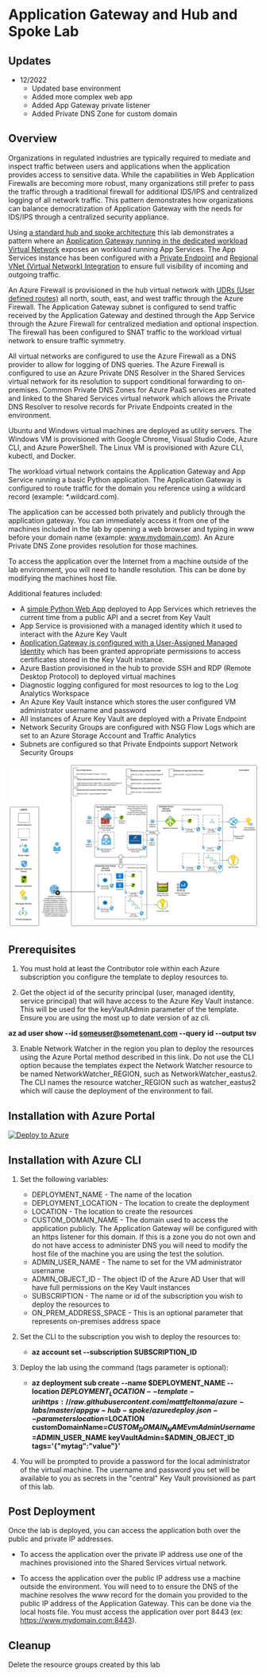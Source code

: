 # Application Gateway and Hub and Spoke Lab

## Updates
* 12/2022
  * Updated base environment
  * Added more complex web app
  * Added App Gateway private listener
  * Added Private DNS Zone for custom domain

## Overview
Organizations in regulated industries are typically required to mediate and inspect traffic between users and applications when the application provides access to sensitive data. While the capabilities in Web Application Firewalls are becoming more robust, many organizations still prefer to pass the traffic through a traditional firewall for additional IDS/IPS and centralized logging of all network traffic. This pattern demonstrates how organizations can balance democratization of Application Gateway with the needs for IDS/IPS through a centralized security appliance.

Using [a standard hub and spoke architecture](https://docs.microsoft.com/en-us/azure/architecture/reference-architectures/hybrid-networking/hub-spoke?tabs=cli) this lab demonstrates a pattern where an [Application Gateway running in the dedicated workload Virtual Network](https://github.com/mattfeltonma/azure-networking-patterns#single-nva-internet-to-azure-http-and-https-with-ids-ips-option-2) exposes an workload running App Services. The App Services instance has been configured with a [Private Endpoint](https://docs.microsoft.com/en-us/azure/private-link/private-endpoint-overview) and [Regional VNet (Virtual Network) Integration](https://docs.microsoft.com/en-us/azure/app-service/web-sites-integrate-with-vnet#regional-vnet-integration) to ensure full visibility of incoming and outgoing traffic. 

An Azure Firewall is provisioned in the hub virtual network with [UDRs (User defined routes)](https://docs.microsoft.com/en-us/azure/virtual-network/virtual-networks-udr-overview#user-defined) all north, south, east, and west traffic through the Azure Firewall. The Application Gateway subnet is configured to send traffic received by the Application Gateway and destined through the App Service through the Azure Firewall for centralized mediation and optional inspection. The firewall has been configured to SNAT traffic to the workload virtual network to ensure traffic symmetry.

All virtual networks are configured to use the Azure Firewall as a DNS provider to allow for logging of DNS queries. The Azure Firewall is configured to use an Azure Private DNS Resolver in the Shared Services virtual network for its resolution to support conditional forwarding to on-premises. Common Private DNS Zones for Azure PaaS services are created and linked to the Shared Services virtual network which allows the Private DNS Resolver to resolve records for Private Endpoints created in the environment.

Ubuntu and Windows virtual machines are deployed as utility servers. The Windows VM is provisioned with Google Chrome, Visual Studio Code, Azure CLI, and Azure PowerShell. The Linux VM is provisioned with Azure CLI, kubectl, and Docker.

The workload virtual network contains the Application Gateway and App Service running a basic Python application. The Application Gateway is configured to route traffic for the domain you reference using a wildcard record (example: *.wildcard.com).

The application can be accessed both privately and publicly through the application gateway. You can immediately access it from one of the machines included in the lab by opening a web browser and typing in www before your domain name (example: www.mydomain.com). An Azure Private DNS Zone provides resolution for those machines.

To access the application over the Internet from a machine outside of the lab environment, you will need to handle resolution. This can be done by modifying the machines host file.

Additional features included:

* A [simple Python Web App](https://github.com/mattfeltonma/python-sample-web-app) deployed to App Services which retrieves the current time from a public API and a secret from Key Vault
* App Service is provisioned with a managed identity which it used to interact with the Azure Key Vault
* [Application Gateway is configured with a User-Assigned Managed Identity](https://docs.microsoft.com/en-us/azure/application-gateway/key-vault-certs) which has been granted appropriate permissions to access certificates stored in the Key Vault instance.
* Azure Bastion provisioned in the hub to provide SSH and RDP (Remote Desktop Protocol) to deployed virtual machines
* Diagnostic logging configured for most resources to log to the Log Analytics Workspace
* An Azure Key Vault instance which stores the user configured VM administrator username and password
* All instances of Azure Key Vault are deployed with a Private Endpoint
* Network Security Groups are configured with NSG Flow Logs which are set to an Azure Storage Account and Traffic Analytics
* Subnets are configured so that Private Endpoints support Network Security Groups

![lab image](images/lab_image.svg)

## Prerequisites
1. You must hold at least the Contributor role within each Azure subscription you configure the template to deploy resources to.

2. Get the object id of the security principal (user, managed identity, service principal) that will have access to the Azure Key Vault instance. This will be used for the keyVaultAdmin parameter of the template. Ensure you are using the most up to date version of az cli.

**az ad user show --id someuser@sometenant.com --query id --output tsv**

3. Enable Network Watcher in the region you plan to deploy the resources using the Azure Portal method described in this link. Do not use the CLI option because the templates expect the Network Watcher resource to be named NetworkWatcher_REGION, such as NetworkWatcher_eastus2. The CLI names the resource watcher_REGION such as watcher_eastus2 which will cause the deployment of the environment to fail.

## Installation with Azure Portal

[![Deploy to Azure](https://aka.ms/deploytoazurebutton)](https://portal.azure.com/#create/Microsoft.Template/uri/https%3A%2F%2Fraw.githubusercontent.com%2Fmattfeltonma%2Fazure-labs%2Fmaster%2Fhub-and-spoke%2Fazuredeploy.json)

## Installation with Azure CLI
1. Set the following variables:
   * DEPLOYMENT_NAME - The name of the location
   * DEPLOYMENT_LOCATION - The location to create the deployment
   * LOCATION - The location to create the resources
   * CUSTOM_DOMAIN_NAME - The domain used to access the application publicly. The Application Gateway will be configured with an https listener for this domain. If this is a zone you do not own and do not have access to administer DNS you will need to modify the host file of the machine you are using the test the solution.
   * ADMIN_USER_NAME - The name to set for the VM administrator username
   * ADMIN_OBJECT_ID - The object ID of the Azure AD User that will have full permissions on the Key Vault instances
   * SUBSCRIPTION - The name or id of the subscription you wish to deploy the resources to
   * ON_PREM_ADDRESS_SPACE - This is an optional parameter that represents on-premises address space

2. Set the CLI to the subscription you wish to deploy the resources to:

   * **az account set --subscription SUBSCRIPTION_ID**

4. Deploy the lab using the command (tags parameter is optional): 

   * **az deployment sub create --name $DEPLOYMENT_NAME --location $DEPLOYMENT_LOCATION --template-uri https://raw.githubusercontent.com/mattfeltonma/azure-labs/master/appgw-hub-spoke/azuredeploy.json --parameters location=$LOCATION customDomainName=$CUSTOM_DOMAIN_NAME vmAdminUsername=$ADMIN_USER_NAME keyVaultAdmin=$ADMIN_OBJECT_ID tags='{"mytag":"value"}'**

3.  You will be prompted to provide a password for the local administrator of the virtual machine. The username and password you set will be available to you as secrets in the "central" Key Vault provisioned as part of this lab.

## Post Deployment

Once the lab is deployed, you can access the application both over the public and private IP addresses. 

* To access the application over the private IP address  use one of the machines provisioned into the Shared Services virtual network.

* To access the application over the public IP address use a machine outside the environment. You will need to to ensure the DNS of the machine resolves the www record for the domain you provided to the public IP address of the Application Gateway. This can be done via the local hosts file. You must access the application over port 8443 (ex: https://www.mydomain.com:8443).
## Cleanup

Delete the resource groups created by this lab





